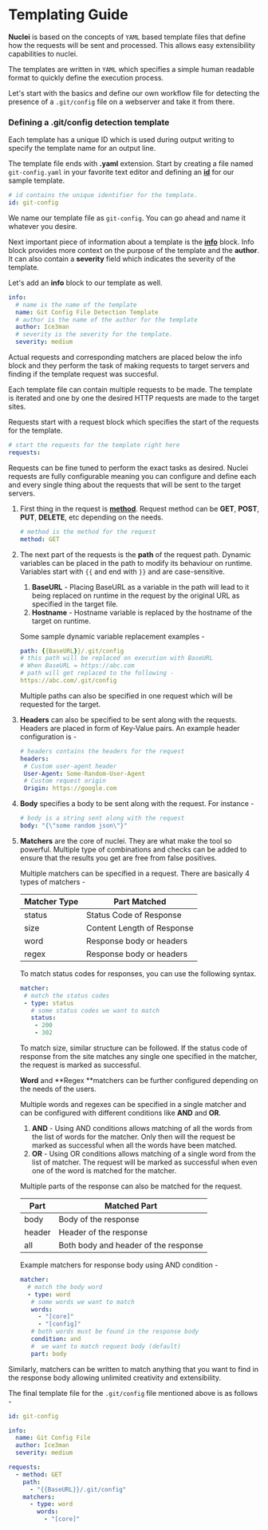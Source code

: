 # Templating Guide

**Nuclei** is based on the concepts of `YAML` based template files that define how the requests will be sent and processed. This allows easy extensibility capabilities to nuclei.

The templates are written in `YAML` which specifies a simple human readable format to quickly define the execution process. 

Let's start with the basics and define our own workflow file for detecting the presence of a `.git/config` file on a webserver and take it from there.



### Defining a .git/config detection template

Each template has a unique ID which is used during output writing to specify the template name for an output line.

The template file ends with **.yaml** extension. Start by creating a file named `git-config.yaml` in your favorite text editor and defining an **<u>id</u>** for our sample template.

```yaml
# id contains the unique identifier for the template.
id: git-config
```

We name our template file as `git-config`. You can go ahead and name it whatever you desire. 


Next important piece of information about a template is the <u>**info**</u> block. Info block provides more context on the purpose of the template and the **author**. It can also contain a **severity** field which indicates the severity of the template.

Let's add an **info** block to our template as well.

```yaml
info:
  # name is the name of the template
  name: Git Config File Detection Template
  # author is the name of the author for the template
  author: Ice3man
  # severity is the severity for the template.
  severity: medium
```

Actual requests and corresponding matchers are placed below the info block and they perform the task of making requests to target servers and finding if the template request was succesful.

Each template file can contain multiple requests to be made. The template is iterated and one by one the desired HTTP requests are made to the target sites.

Requests start with a request block which specifies the start of the requests for the template. 

```yaml
# start the requests for the template right here
requests:
```

Requests can be fine tuned to perform the exact tasks as desired. Nuclei requests are fully configurable meaning you can configure and define each and every single thing about the requests that will be sent to the target servers.

1. First thing in the request is <u>**method**</u>. Request method can be **GET**, **POST**, **PUT**, **DELETE**, etc depending on the needs. 

   ```yaml
   # method is the method for the request
   method: GET
   ```

2. The next part of the requests is the **path** of the request path. Dynamic variables can be placed in the path to modify its behaviour on runtime. Variables start with `{{` and end with `}}` and are case-sensitive. 

   1. **BaseURL** - Placing BaseURL as a variable in the path will lead to it being replaced on runtime in the request by the original URL as specified in the target file.
   2. **Hostname** - Hostname variable is replaced by the hostname of the target on runtime.

   Some sample dynamic variable replacement examples - 

   ```yaml
   path: {{BaseURL}}/.git/config
   # this path will be replaced on execution with BaseURL
   # When BaseURL = https://abc.com
   # path will get replaced to the following - 
   https://abc.com/.git/config
   ```

   Multiple paths can also be specified in one request which will be requested for the target.

3. **Headers** can also be specified to be sent along with the requests. Headers are placed in form of Key-Value pairs. An example header configuration is - 

   ```yaml
   # headers contains the headers for the request
   headers:
    # Custom user-agent header
    User-Agent: Some-Random-User-Agent
    # Custom request origin
    Origin: https://google.com
   ```

4. **Body** specifies a body to be sent along with the request. For instance - 

   ```yaml
   # body is a string sent along with the request
   body: "{\"some random json\"}"
   ```

5. **Matchers** are the core of nuclei. They are what make the tool so powerful. Multiple type of combinations and checks can be added to ensure that the results you get are free from false positives.

   Multiple matchers can be specified in a request. There are basically 4 types of matchers - 

   | Matcher Type | Part Matched               |
   | ------------ | -------------------------- |
   | status       | Status Code of Response    |
   | size         | Content Length of Response |
   | word         | Response body or headers   |
   | regex        | Response body or headers   |

   To match status codes for responses, you can use the following syntax.

   ```yaml
   matcher:
    # match the status codes
    - type: status
      # some status codes we want to match
      status: 
       - 200
       - 302
   ```

   To match size, similar structure can be followed. If the status code of response from the site matches any single one specified in the matcher, the request is marked as successful.

   **Word** and **Regex **matchers can be further configured depending on the needs of the users. 

   Multiple words and regexes can be specified in a single matcher and can be configured with different conditions like **AND** and **OR**. 

   1. **AND** - Using AND conditions allows matching of all the words from the list of words for the matcher. Only then will the request be marked as successful when all the words have been matched.
   2. **OR** - Using OR conditions allows matching of a single word from the list of matcher. The request will be marked as successful when even one of the word is matched for the matcher.

   Multiple parts of the response can also be matched for the request. 

   | Part   | Matched Part                         |
   | ------ | ------------------------------------ |
   | body   | Body of the response                 |
   | header | Header of the response               |
   | all    | Both body and header of the response |

   Example matchers for response body using AND condition - 

   ```yaml
   matcher:
     # match the body word
     - type: word
      # some words we want to match
      words: 
        - "[core]"
        - "[config]"
      # both words must be found in the response body
      condition: and
      #  we want to match request body (default)
      part: body
   ```

Similarly, matchers can be written to match anything that you want to find in the response body allowing unlimited creativity and extensibility.

The final template file for the `.git/config` file mentioned above is as follows - 

```yaml
id: git-config

info:
  name: Git Config File
  author: Ice3man
  severity: medium

requests:
  - method: GET
    path:
      - "{{BaseURL}}/.git/config"
    matchers:
      - type: word
        words:
          - "[core]"
```

